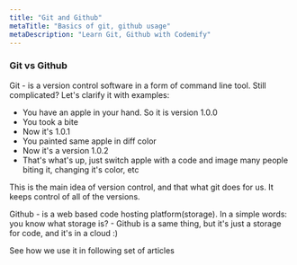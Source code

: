 ```yaml
---
title: "Git and Github"
metaTitle: "Basics of git, github usage"
metaDescription: "Learn Git, Github with Codemify"
---
```


### Git vs Github

Git - is a version control software in a form of command line tool. Still complicated? Let's clarify it with examples:
- You have an apple in your hand. So it is version 1.0.0
- You took a bite
- Now it's 1.0.1
- You painted same apple in diff color
- Now it's a version 1.0.2
- That's what's up, just switch apple with a code and image many people biting it, changing it's color, etc

This is the main idea of version control, and that what git does for us. It keeps control of all of the versions.

Github - is a web based code hosting platform(storage). In a simple words: you know what storage is? - Github is a same thing, but it's just a storage for code, and it's in a cloud :)

See how we use it in following set of articles